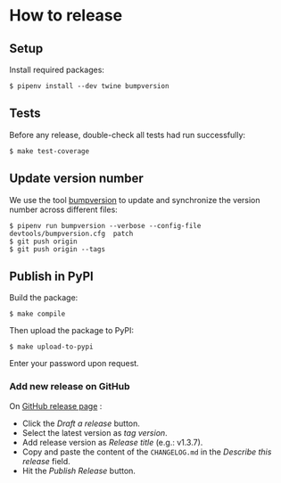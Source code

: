 # How to release


## Setup

Install required packages:
```
$ pipenv install --dev twine bumpversion
```


## Tests

Before any release, double-check all tests had run successfully:
```
$ make test-coverage
```


## Update version number

We use the tool [bumpversion](https://github.com/peritus/bumpversion) to update and synchronize the version number
across different files:
```
$ pipenv run bumpversion --verbose --config-file devtools/bumpversion.cfg  patch
$ git push origin
$ git push origin --tags
```


## Publish in PyPI

Build the package:
```
$ make compile
```

Then upload the package to PyPI:
```
$ make upload-to-pypi
```

Enter your password upon request.


### Add new release on GitHub

On [GitHub release page](https://github.com/pierrepo/autoclasswrapper/releases) :

- Click the *Draft a release* button.
- Select the latest version as *tag version*.
- Add release version as *Release title* (e.g.: v1.3.7).
- Copy and paste the content of the `CHANGELOG.md` in the *Describe this release* field.
- Hit the *Publish Release* button.
